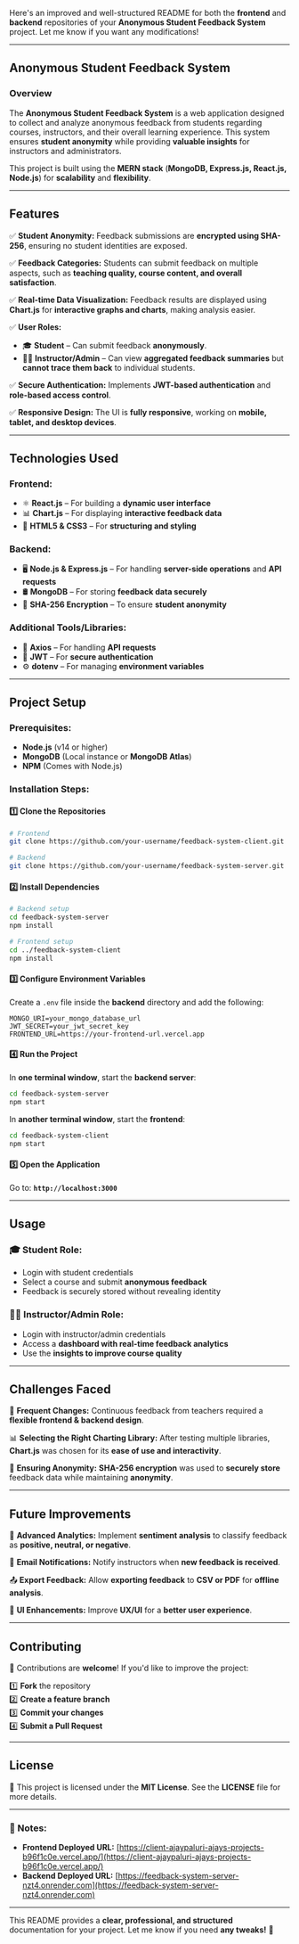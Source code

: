 Here's an improved and well-structured README for both the **frontend** and **backend** repositories of your **Anonymous Student Feedback System** project. Let me know if you want any modifications!  

---

## **Anonymous Student Feedback System**  

### **Overview**  
The **Anonymous Student Feedback System** is a web application designed to collect and analyze anonymous feedback from students regarding courses, instructors, and their overall learning experience. This system ensures **student anonymity** while providing **valuable insights** for instructors and administrators.  

This project is built using the **MERN stack** (**MongoDB, Express.js, React.js, Node.js**) for **scalability** and **flexibility**.  

---

## **Features**  

✅ **Student Anonymity:** Feedback submissions are **encrypted using SHA-256**, ensuring no student identities are exposed.  

✅ **Feedback Categories:** Students can submit feedback on multiple aspects, such as **teaching quality, course content, and overall satisfaction**.  

✅ **Real-time Data Visualization:** Feedback results are displayed using **Chart.js** for **interactive graphs and charts**, making analysis easier.  

✅ **User Roles:**  
- 🎓 **Student** – Can submit feedback **anonymously**.  
- 👨‍🏫 **Instructor/Admin** – Can view **aggregated feedback summaries** but **cannot trace them back** to individual students.  

✅ **Secure Authentication:** Implements **JWT-based authentication** and **role-based access control**.  

✅ **Responsive Design:** The UI is **fully responsive**, working on **mobile, tablet, and desktop devices**.  

---

## **Technologies Used**  

### **Frontend:**  
- ⚛️ **React.js** – For building a **dynamic user interface**  
- 📊 **Chart.js** – For displaying **interactive feedback data**  
- 🎨 **HTML5 & CSS3** – For **structuring and styling**  

### **Backend:**  
- 🖥️ **Node.js & Express.js** – For handling **server-side operations** and **API requests**  
- 🛢️ **MongoDB** – For storing **feedback data securely**  
- 🔐 **SHA-256 Encryption** – To ensure **student anonymity**  

### **Additional Tools/Libraries:**  
- 🔄 **Axios** – For handling **API requests**  
- 🔑 **JWT** – For **secure authentication**  
- ⚙️ **dotenv** – For managing **environment variables**  

---

## **Project Setup**  

### **Prerequisites:**  
- **Node.js** (v14 or higher)  
- **MongoDB** (Local instance or **MongoDB Atlas**)  
- **NPM** (Comes with Node.js)  

### **Installation Steps:**  

#### **1️⃣ Clone the Repositories**  
```bash
# Frontend
git clone https://github.com/your-username/feedback-system-client.git

# Backend
git clone https://github.com/your-username/feedback-system-server.git
```

#### **2️⃣ Install Dependencies**  
```bash
# Backend setup
cd feedback-system-server
npm install

# Frontend setup
cd ../feedback-system-client
npm install
```

#### **3️⃣ Configure Environment Variables**  

Create a `.env` file inside the **backend** directory and add the following:  

```
MONGO_URI=your_mongo_database_url
JWT_SECRET=your_jwt_secret_key
FRONTEND_URL=https://your-frontend-url.vercel.app
```

#### **4️⃣ Run the Project**  

In **one terminal window**, start the **backend server**:  
```bash
cd feedback-system-server
npm start
```

In **another terminal window**, start the **frontend**:  
```bash
cd feedback-system-client
npm start
```

#### **5️⃣ Open the Application**  
Go to: **`http://localhost:3000`**  

---

## **Usage**  

### **🎓 Student Role:**  
- Login with student credentials  
- Select a course and submit **anonymous feedback**  
- Feedback is securely stored without revealing identity  

### **👨‍🏫 Instructor/Admin Role:**  
- Login with instructor/admin credentials  
- Access a **dashboard with real-time feedback analytics**  
- Use the **insights to improve course quality**  

---

## **Challenges Faced**  

🚧 **Frequent Changes:** Continuous feedback from teachers required a **flexible frontend & backend design**.  

📊 **Selecting the Right Charting Library:** After testing multiple libraries, **Chart.js** was chosen for its **ease of use and interactivity**.  

🔐 **Ensuring Anonymity:** **SHA-256 encryption** was used to **securely store** feedback data while maintaining **anonymity**.  

---

## **Future Improvements**  

🚀 **Advanced Analytics:** Implement **sentiment analysis** to classify feedback as **positive, neutral, or negative**.  

📩 **Email Notifications:** Notify instructors when **new feedback is received**.  

📤 **Export Feedback:** Allow **exporting feedback** to **CSV or PDF** for **offline analysis**.  

🎨 **UI Enhancements:** Improve **UX/UI** for a **better user experience**.  

---

## **Contributing**  

🤝 Contributions are **welcome**! If you'd like to improve the project:  

1️⃣ **Fork** the repository  
2️⃣ **Create a feature branch**  
3️⃣ **Commit your changes**  
4️⃣ **Submit a Pull Request**  

---

## **License**  

📜 This project is licensed under the **MIT License**. See the **LICENSE** file for more details.  

---

### **📌 Notes:**  
- **Frontend Deployed URL:** [https://client-ajaypaluri-ajays-projects-b96f1c0e.vercel.app/](https://client-ajaypaluri-ajays-projects-b96f1c0e.vercel.app/)  
- **Backend Deployed URL:** [https://feedback-system-server-nzt4.onrender.com](https://feedback-system-server-nzt4.onrender.com)  

---

This README provides a **clear, professional, and structured** documentation for your project. Let me know if you need **any tweaks!** 🚀
